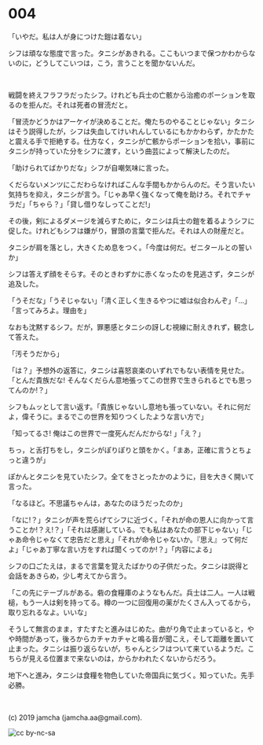 

# 004

「いやだ。私は人が身につけた鎧は着ない」

シフは頑なな態度で言った。タニシがあきれる。ここもいつまで保つかわからないのに，どうしてこいつは，こう，言うことを聞かないんだ。

<br>

戦闘を終えフラフラだったシフ。けれども兵士の亡骸から治癒のポーションを取るのを拒んだ。それは死者の冒涜だと。

「冒涜かどうかはアーケイが決めることだ。俺たちのやることじゃない」タニシはそう説得したが，シフは失血してけいれんしているにもかかわらず，かたかたと震える手で拒絶する。仕方なく，タニシが亡骸からポーションを拾い，事前にタニシが持っていた分をシフに渡す，という曲芸によって解決したのだ。

「助けられてばかりだな」シフが自嘲気味に言った。

くだらないメンツにこだわらなければこんな手間もかからんのだ。そう言いたい気持ちを抑え，タニシが言う。「じゃあ早く強くなって俺を助けろ。それでチャラだ」「ちゃら？」「貸し借りなしってことだ!」

その後，剣によるダメージを減らすために，タニシは兵士の鎧を着るようシフに促した。けれどもシフは嫌がり，冒頭の言葉で拒んだ。それは人の財産だと。

タニシが肩を落とし，大きくため息をつく。「今度は何だ。ゼニタールとの誓いか」

シフは答えず顔をそらす。そのときわずかに赤くなったのを見逃さず，タニシが追及した。

「うそだな」「うそじゃない」「清く正しく生きるやつに嘘は似合わんぞ」「…」「言ってみろよ。理由を」

なおも沈黙するシフ。だが，罪悪感とタニシの訝しむ視線に耐えきれず，観念して答えた。

「汚そうだから」

「は？」予想外の返答に，タニシは喜怒哀楽のいずれでもない表情を見せた。「とんだ貴族だな! そんなくだらん意地張ってこの世界で生きられるとでも思ってんのか!？」

シフもムッとして言い返す。「貴族じゃないし意地も張っていない。それに何だよ，偉そうに。まるでこの世界を知りつくしたような言い方で」

「知ってるさ! 俺はこの世界で一度死んだんだからな! 」「え？」

ちっ，と舌打ちをし，タニシがぽりぽりと頭をかく。「まあ，正確に言うとちょっと違うが」

ぽかんとタニシを見ていたシフ。全てをさとったかのように，目を大きく開いて言った。

「なるほど。不思議ちゃんは，あなたのほうだったのか」

「なに!？」タニシが声を荒らげてシフに近づく。「それが命の恩人に向かって言うことか!？え!？」「それは感謝している。でも私はあなたの部下じゃない」「じゃあ命令じゃなくて忠告だと思え」「それが命令じゃないか。『思え』って何だよ」「じゃあ丁寧な言い方をすれば聞くってのか!？」「内容による」

シフの口ごたえは，まるで言葉を覚えたばかりの子供だった。タニシは説得と会話をあきらめ，少し考えてから言う。

「この先にテーブルがある。砦の食糧庫のようなもんだ。兵士は二人。一人は戦槌，もう一人は剣を持ってる。樽の一つに回復用の薬がたくさん入ってるから，取り忘れるなよ。いいな」

そうして無言のまま，すたすたと進みはじめた。曲がり角で止まっていると，やや時間があって，後ろからカチャカチャと鳴る音が聞こえ，そして距離を置いて止まった。タニシは振り返らないが，ちゃんとシフはついて来ているようだ。こちらが見える位置まで来ないのは，からかわれたくないからだろう。

地下へと進み，タニシは食糧を物色していた帝国兵に気づく。知っていた。先手必勝。

<br>
<br>
(c) 2019 jamcha (jamcha.aa@gmail.com).

![cc by-nc-sa](https://i.creativecommons.org/l/by-nc-sa/4.0/88x31.png)

